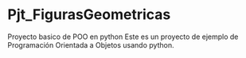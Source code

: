 # Pjt_FigurasGeometricas
Proyecto basico de POO en python
Este es un proyecto de ejemplo de Programación Orientada a Objetos usando python.
